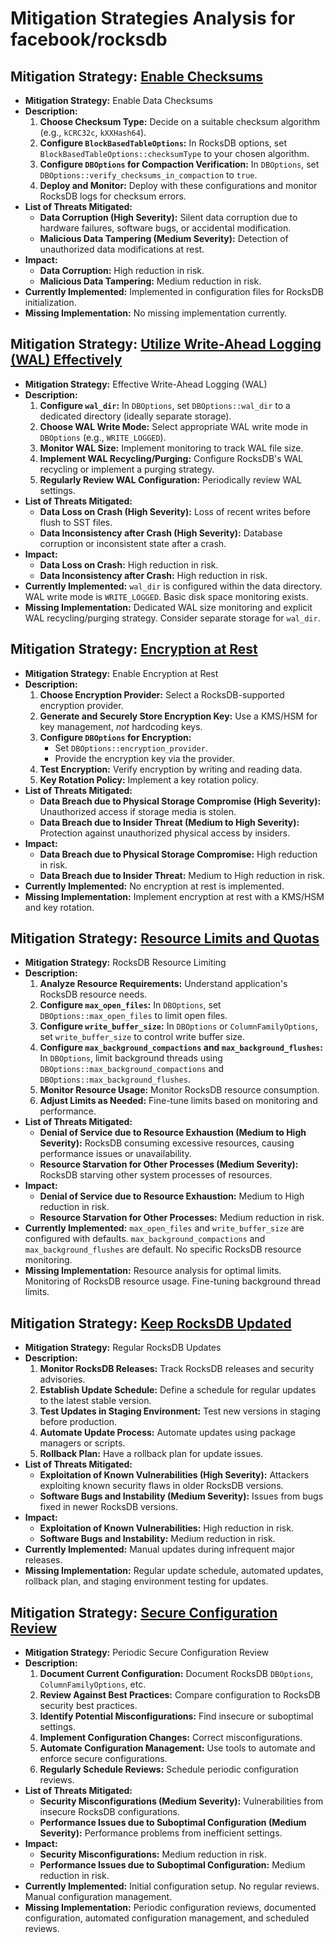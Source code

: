 # Mitigation Strategies Analysis for facebook/rocksdb

## Mitigation Strategy: [Enable Checksums](./mitigation_strategies/enable_checksums.md)

*   **Mitigation Strategy:** Enable Data Checksums
*   **Description:**
    1.  **Choose Checksum Type:** Decide on a suitable checksum algorithm (e.g., `kCRC32c`, `kXXHash64`).
    2.  **Configure `BlockBasedTableOptions`:** In RocksDB options, set `BlockBasedTableOptions::checksumType` to your chosen algorithm.
    3.  **Configure `DBOptions` for Compaction Verification:** In `DBOptions`, set `DBOptions::verify_checksums_in_compaction` to `true`.
    4.  **Deploy and Monitor:** Deploy with these configurations and monitor RocksDB logs for checksum errors.
*   **List of Threats Mitigated:**
    *   **Data Corruption (High Severity):** Silent data corruption due to hardware failures, software bugs, or accidental modification.
    *   **Malicious Data Tampering (Medium Severity):** Detection of unauthorized data modifications at rest.
*   **Impact:**
    *   **Data Corruption:** High reduction in risk.
    *   **Malicious Data Tampering:** Medium reduction in risk.
*   **Currently Implemented:** Implemented in configuration files for RocksDB initialization.
*   **Missing Implementation:** No missing implementation currently.

## Mitigation Strategy: [Utilize Write-Ahead Logging (WAL) Effectively](./mitigation_strategies/utilize_write-ahead_logging__wal__effectively.md)

*   **Mitigation Strategy:** Effective Write-Ahead Logging (WAL)
*   **Description:**
    1.  **Configure `wal_dir`:** In `DBOptions`, set `DBOptions::wal_dir` to a dedicated directory (ideally separate storage).
    2.  **Choose WAL Write Mode:** Select appropriate WAL write mode in `DBOptions` (e.g., `WRITE_LOGGED`).
    3.  **Monitor WAL Size:** Implement monitoring to track WAL file size.
    4.  **Implement WAL Recycling/Purging:** Configure RocksDB's WAL recycling or implement a purging strategy.
    5.  **Regularly Review WAL Configuration:** Periodically review WAL settings.
*   **List of Threats Mitigated:**
    *   **Data Loss on Crash (High Severity):** Loss of recent writes before flush to SST files.
    *   **Data Inconsistency after Crash (High Severity):** Database corruption or inconsistent state after a crash.
*   **Impact:**
    *   **Data Loss on Crash:** High reduction in risk.
    *   **Data Inconsistency after Crash:** High reduction in risk.
*   **Currently Implemented:** `wal_dir` is configured within the data directory. WAL write mode is `WRITE_LOGGED`. Basic disk space monitoring exists.
*   **Missing Implementation:** Dedicated WAL size monitoring and explicit WAL recycling/purging strategy. Consider separate storage for `wal_dir`.

## Mitigation Strategy: [Encryption at Rest](./mitigation_strategies/encryption_at_rest.md)

*   **Mitigation Strategy:** Enable Encryption at Rest
*   **Description:**
    1.  **Choose Encryption Provider:** Select a RocksDB-supported encryption provider.
    2.  **Generate and Securely Store Encryption Key:** Use a KMS/HSM for key management, *not* hardcoding keys.
    3.  **Configure `DBOptions` for Encryption:**
        *   Set `DBOptions::encryption_provider`.
        *   Provide the encryption key via the provider.
    4.  **Test Encryption:** Verify encryption by writing and reading data.
    5.  **Key Rotation Policy:** Implement a key rotation policy.
*   **List of Threats Mitigated:**
    *   **Data Breach due to Physical Storage Compromise (High Severity):** Unauthorized access if storage media is stolen.
    *   **Data Breach due to Insider Threat (Medium to High Severity):** Protection against unauthorized physical access by insiders.
*   **Impact:**
    *   **Data Breach due to Physical Storage Compromise:** High reduction in risk.
    *   **Data Breach due to Insider Threat:** Medium to High reduction in risk.
*   **Currently Implemented:** No encryption at rest is implemented.
*   **Missing Implementation:** Implement encryption at rest with a KMS/HSM and key rotation.

## Mitigation Strategy: [Resource Limits and Quotas](./mitigation_strategies/resource_limits_and_quotas.md)

*   **Mitigation Strategy:** RocksDB Resource Limiting
*   **Description:**
    1.  **Analyze Resource Requirements:** Understand application's RocksDB resource needs.
    2.  **Configure `max_open_files`:** In `DBOptions`, set `DBOptions::max_open_files` to limit open files.
    3.  **Configure `write_buffer_size`:** In `DBOptions` or `ColumnFamilyOptions`, set `write_buffer_size` to control write buffer size.
    4.  **Configure `max_background_compactions` and `max_background_flushes`:** In `DBOptions`, limit background threads using `DBOptions::max_background_compactions` and `DBOptions::max_background_flushes`.
    5.  **Monitor Resource Usage:** Monitor RocksDB resource consumption.
    6.  **Adjust Limits as Needed:** Fine-tune limits based on monitoring and performance.
*   **List of Threats Mitigated:**
    *   **Denial of Service due to Resource Exhaustion (Medium to High Severity):** RocksDB consuming excessive resources, causing performance issues or unavailability.
    *   **Resource Starvation for Other Processes (Medium Severity):** RocksDB starving other system processes of resources.
*   **Impact:**
    *   **Denial of Service due to Resource Exhaustion:** Medium to High reduction in risk.
    *   **Resource Starvation for Other Processes:** Medium reduction in risk.
*   **Currently Implemented:** `max_open_files` and `write_buffer_size` are configured with defaults. `max_background_compactions` and `max_background_flushes` are default. No specific RocksDB resource monitoring.
*   **Missing Implementation:** Resource analysis for optimal limits. Monitoring of RocksDB resource usage. Fine-tuning background thread limits.

## Mitigation Strategy: [Keep RocksDB Updated](./mitigation_strategies/keep_rocksdb_updated.md)

*   **Mitigation Strategy:** Regular RocksDB Updates
*   **Description:**
    1.  **Monitor RocksDB Releases:** Track RocksDB releases and security advisories.
    2.  **Establish Update Schedule:** Define a schedule for regular updates to the latest stable version.
    3.  **Test Updates in Staging Environment:** Test new versions in staging before production.
    4.  **Automate Update Process:** Automate updates using package managers or scripts.
    5.  **Rollback Plan:** Have a rollback plan for update issues.
*   **List of Threats Mitigated:**
    *   **Exploitation of Known Vulnerabilities (High Severity):** Attackers exploiting known security flaws in older RocksDB versions.
    *   **Software Bugs and Instability (Medium Severity):** Issues from bugs fixed in newer RocksDB versions.
*   **Impact:**
    *   **Exploitation of Known Vulnerabilities:** High reduction in risk.
    *   **Software Bugs and Instability:** Medium reduction in risk.
*   **Currently Implemented:** Manual updates during infrequent major releases.
*   **Missing Implementation:** Regular update schedule, automated updates, rollback plan, and staging environment testing for updates.

## Mitigation Strategy: [Secure Configuration Review](./mitigation_strategies/secure_configuration_review.md)

*   **Mitigation Strategy:** Periodic Secure Configuration Review
*   **Description:**
    1.  **Document Current Configuration:** Document RocksDB `DBOptions`, `ColumnFamilyOptions`, etc.
    2.  **Review Against Best Practices:** Compare configuration to RocksDB security best practices.
    3.  **Identify Potential Misconfigurations:** Find insecure or suboptimal settings.
    4.  **Implement Configuration Changes:** Correct misconfigurations.
    5.  **Automate Configuration Management:** Use tools to automate and enforce secure configurations.
    6.  **Regularly Schedule Reviews:** Schedule periodic configuration reviews.
*   **List of Threats Mitigated:**
    *   **Security Misconfigurations (Medium Severity):** Vulnerabilities from insecure RocksDB configurations.
    *   **Performance Issues due to Suboptimal Configuration (Medium Severity):** Performance problems from inefficient settings.
*   **Impact:**
    *   **Security Misconfigurations:** Medium reduction in risk.
    *   **Performance Issues due to Suboptimal Configuration:** Medium reduction in risk.
*   **Currently Implemented:** Initial configuration setup. No regular reviews. Manual configuration management.
*   **Missing Implementation:** Periodic configuration reviews, documented configuration, automated configuration management, and scheduled reviews.

